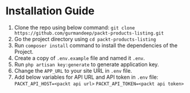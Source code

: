 # Installation Guide

 1. Clone the repo using below command:
 `git clone https://github.com/gurmandeep/packt-products-listing.git`
 2. Go the project directory using `cd packt-products-listing`
 3. Run `composer install` command to install the dependencies of the Project.
 4. Create a copy of `.env.example` file and named it `.env`.
 5. Run `php artisan key:generate` to generate application key.
 6. Change the `APP_URL` to your site URL in `.env` file.
 7. Add below variables for API URL and API token in `.env` file:
`PACKT_API_HOST=<packt api url>`
`PACKT_API_TOKEN=<packt api token>`